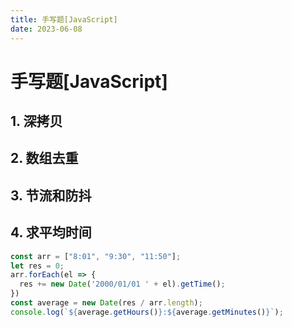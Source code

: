 ```yaml
---
title: 手写题[JavaScript]
date: 2023-06-08
---
```


# 手写题[JavaScript]



## 1. 深拷贝





## 2. 数组去重





## 3. 节流和防抖





## 4. 求平均时间

```javascript
const arr = ["8:01", "9:30", "11:50"];
let res = 0;
arr.forEach(el => {
  res += new Date('2000/01/01 ' + el).getTime();
})
const average = new Date(res / arr.length);
console.log(`${average.getHours()}:${average.getMinutes()}`);
```

